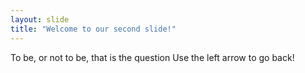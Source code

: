 ```yaml
---
layout: slide
title: "Welcome to our second slide!"
---
```

To be, or not to be, that is the question
Use the left arrow to go back!

